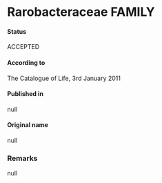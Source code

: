 # Rarobacteraceae FAMILY

#### Status
ACCEPTED

#### According to
The Catalogue of Life, 3rd January 2011

#### Published in
null

#### Original name
null

### Remarks
null